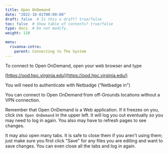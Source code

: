 ```yaml
---
title: Open OnDemand
date: "2022-10-01T00:00:00"
draft: false  # Is this a draft? true/false
toc: false  # Show table of contents? true/false
type: docs  # Do not modify.
weight: 110

menu:
  rivanna-intro:
    parent: Connecting to The System
---
```


To connect to Open OnDemand, open your web browser and type

[https://ood.hpc.virginia.edu](https://ood.hpc.virginia.edu/)

You will need to authenticate with Netbadge (“Netbadge in")

You can connect to Open OnDemand from off-Grounds locations without a VPN connection.

Remember that Open OnDemand is a Web application.  If it freezes on you, click `UVA Open OnDemand` in the upper left.  It will log you out eventually so you may need to log in again.  You also may have to refresh pages to see changes.

It may also open many tabs.  It is safe to close them if you aren't using them; just make sure you first click "Save" for any files you are editing and want to save changes.  You can even close all the tabs and log in again.

